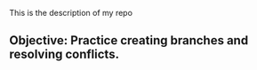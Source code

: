 This is the description of my repo
## Objective: Practice creating branches and resolving conflicts.
